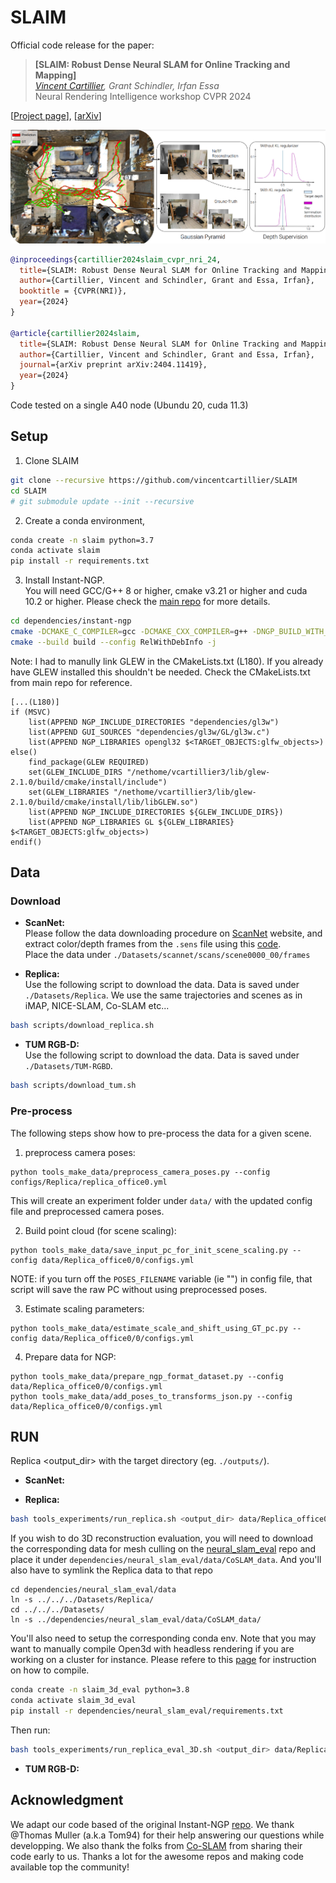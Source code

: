 # SLAIM

Official code release for the paper:

> **[SLAIM: Robust Dense Neural SLAM for Online Tracking and Mapping]** <br />
> *[Vincent Cartillier](https://vincentcartillier.github.io/), Grant Schindler, Irfan Essa* <br />
> Neural Rendering Intelligence workshop CVPR 2024 <br />


[[Project page](https://vincentcartillier.github.io/slaim.html)], [[arXiv](https://arxiv.org/abs/2404.11419)]

![High level overview of SLAIM capabilities](assets/slaim.png)


```bibtex
@inproceedings{cartillier2024slaim_cvpr_nri_24,
  title={SLAIM: Robust Dense Neural SLAM for Online Tracking and Mapping},
  author={Cartillier, Vincent and Schindler, Grant and Essa, Irfan},
  booktitle = {CVPR(NRI)},
  year={2024}
}

@article{cartillier2024slaim,
  title={SLAIM: Robust Dense Neural SLAM for Online Tracking and Mapping},
  author={Cartillier, Vincent and Schindler, Grant and Essa, Irfan},
  journal={arXiv preprint arXiv:2404.11419},
  year={2024}
}
```


Code tested on a single A40 node (Ubundu 20, cuda 11.3) <br />

## Setup
1. Clone SLAIM
```bash
git clone --recursive https://github.com/vincentcartillier/SLAIM
cd SLAIM
# git submodule update --init --recursive
```

2. Create a conda environment,
```bash
conda create -n slaim python=3.7
conda activate slaim
pip install -r requirements.txt
```

3. Install Instant-NGP.  <br />
You will need GCC/G++ 8 or higher, cmake v3.21 or higher and cuda 10.2 or higher. Please check the [main repo](https://github.com/NVlabs/instant-ngp) for more details.


```bash
cd dependencies/instant-ngp
cmake -DCMAKE_C_COMPILER=gcc -DCMAKE_CXX_COMPILER=g++ -DNGP_BUILD_WITH_GUI=off . -B build -DCMAKE_BUILD_TYPE=RelWithDebInfo
cmake --build build --config RelWithDebInfo -j
```

Note: I had to manully link GLEW in the CMakeLists.txt (L180). If you already have GLEW installed this shouldn't be needed. Check the CMakeLists.txt from main repo for reference.

```
[...(L180)]
if (MSVC)
	list(APPEND NGP_INCLUDE_DIRECTORIES "dependencies/gl3w")
	list(APPEND GUI_SOURCES "dependencies/gl3w/GL/gl3w.c")
	list(APPEND NGP_LIBRARIES opengl32 $<TARGET_OBJECTS:glfw_objects>)
else()
	find_package(GLEW REQUIRED)
    set(GLEW_INCLUDE_DIRS "/nethome/vcartillier3/lib/glew-2.1.0/build/cmake/install/include")
    set(GLEW_LIBRARIES "/nethome/vcartillier3/lib/glew-2.1.0/build/cmake/install/lib/libGLEW.so")
	list(APPEND NGP_INCLUDE_DIRECTORIES ${GLEW_INCLUDE_DIRS})
	list(APPEND NGP_LIBRARIES GL ${GLEW_LIBRARIES} $<TARGET_OBJECTS:glfw_objects>)
endif()
```

## Data

### Download
* **ScanNet:** <br />
Please follow the data downloading procedure on [ScanNet](http://www.scan-net.org/) website, and extract color/depth frames from the `.sens` file using this [code](https://github.com/ScanNet/ScanNet/blob/master/SensReader/python/reader.py). <br />
Place the data under `./Datasets/scannet/scans/scene0000_00/frames`

* **Replica:** <br />
Use the following script to download the data. Data is saved under `./Datasets/Replica`. We use the same trajectories and scenes as in iMAP, NICE-SLAM, Co-SLAM etc...
```bash
bash scripts/download_replica.sh
```

* **TUM RGB-D:** <br />
Use the following script to download the data. Data is saved under `./Datasets/TUM-RGBD`.
```bash
bash scripts/download_tum.sh
```

### Pre-process
The following steps show how to pre-process the data for a given scene. <br />

1. preprocess camera poses:
```
python tools_make_data/preprocess_camera_poses.py --config configs/Replica/replica_office0.yml
```
This will create an experiment folder under `data/` with the updated config file and preprocessed camera poses.

2. Build point cloud (for scene scaling):
```
python tools_make_data/save_input_pc_for_init_scene_scaling.py --config data/Replica_office0/0/configs.yml
```
NOTE: if you turn off the `POSES_FILENAME` variable (ie "") in config file, that script will save the raw PC without using preprocessed poses.

3. Estimate scaling parameters:
```
python tools_make_data/estimate_scale_and_shift_using_GT_pc.py --config data/Replica_office0/0/configs.yml
```

4. Prepare data for NGP:
```
python tools_make_data/prepare_ngp_format_dataset.py --config data/Replica_office0/0/configs.yml
python tools_make_data/add_poses_to_transforms_json.py --config data/Replica_office0/0/configs.yml
```

## RUN
Replica <output_dir> with the target directory (eg. `./outputs/`).

* **ScanNet:** <br />

* **Replica:** <br />
```bash
bash tools_experiments/run_replica.sh <output_dir> data/Replica_office0/0/configs.yml configs/Replica/experiment_hyperparams/base.yml
```
If you wish to do 3D reconstruction evaluation, you will need to download the corresponding data for mesh culling on the [neural_slam_eval](https://github.com/JingwenWang95/neural_slam_eval) repo and place it under `dependencies/neural_slam_eval/data/CoSLAM_data`. And you'll also have to symlink the Replica data to that repo
```
cd dependencies/neural_slam_eval/data
ln -s ../../../Datasets/Replica/
cd ../../../Datasets/
ln -s ../dependencies/neural_slam_eval/data/CoSLAM_data/
```
You'll also need to setup the corresponding conda env. Note that you may want to manually compile Open3d with headless rendering if you are working on a cluster for instance. Please refere to this [page](https://www.open3d.org/docs/latest/tutorial/Advanced/headless_rendering.html) for instruction on how to compile.
```bash
conda create -n slaim_3d_eval python=3.8
conda activate slaim_3d_eval
pip install -r dependencies/neural_slam_eval/requirements.txt
```
Then run:
```bash
bash tools_experiments/run_replica_eval_3D.sh <output_dir> data/Replica_office0/0/configs.yml configs/Replica/experiment_hyperparams/base.yml
```


* **TUM RGB-D:** <br />




## Acknowledgment
We adapt our code based of the original Instant-NGP [repo](https://github.com/NVlabs/instant-ngp). We thank @Thomas Muller (a.k.a Tom94) for their help answering our questions while developping. We also thank the folks from [Co-SLAM](https://github.com/HengyiWang/Co-SLAM) from sharing their code early to us. Thanks a lot for the awesome repos and making code available top the community!

